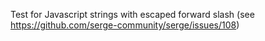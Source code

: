 Test for Javascript strings with escaped forward slash
(see <https://github.com/serge-community/serge/issues/108>)
